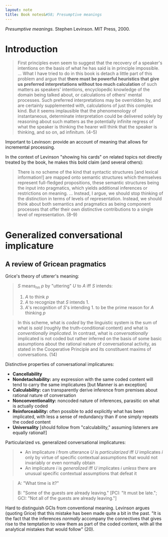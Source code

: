 ```yaml
---
layout: note
title: Book notes&#58; Presumptive meanings
---
```


*Presumptive meanings.* Stephen Levinson. MIT Press, 2000.

# Introduction

> First principles even seem to suggest that the recovery of a speaker's intentions on the basis of what he has said is in principle impossible. &hellip; What I have tried to do in this book is detach a little part of this problem and argue that **there must be powerful heuristics that give us preferred interpretations without too much calculation** of such matters as speakers' intentions, encyclopedic knowledge of the domain being talked about, or calculations of others' mental processes. Such preferred interpretations may be overridden by, and are certainly supplemented with, calculations of just this complex kind. But it seems implausible that the phenomenology of instantaneous, determinate interpretation could be delivered solely by reasoning about such matters as the potentially infinite regress of what the speaker is thinking the hearer will think that the speaker is thinking, and so on, ad infinitum. (4–5)

Important to Levinson: provide an account of meaning that allows for incremental processing.

In the context of Levinson "showing his cards" on related topics not directly treated by the book, he makes this bold claim (and several others):

> There is no scheme of the kind that syntactic structures [and lexical information!] are mapped onto semantic structures which themselves represent full-fledged propositions, these semantic structures being the input into pragmatics, which yields additional inferences or restrictions on meaning. &hellip; Instead, I argue, we should stop thinking of the distinction in terms of levels of representation. Instead, we should think about both semantics and pragmatics as being component processes that offer their own distinctive contributions to a single level of representation. (8–9)

# Generalized conversational implicature

## A review of Gricean pragmatics

Grice's theory of utterer's meaning:

> $S$ means<sub>nn</sub> $p$ by "uttering" $U$ to $A$ iff $S$ intends:
>
> 1. $A$ to think $p$
> 2. $A$ to recognize that $S$ intends 1.
> 3. $A$'s recognition of $S$'s intending 1. to be the prime reason for $A$ thinking $p$

> In this scheme, what is *coded* by the linguistic system is the sum of what is *said* (roughly the truth-conditional content) and what is *conventionally implicated*. In contrast, what is *conversationally* implicated is not coded but rather inferred on the basis of some basic assumptions about the rational nature of conversational activity, as stated in the Cooperative Principle and its constituent maxims of conversations. (14)

Distinctive properties of conversational implicatures:

- **Cancellability**
- **Nondetachability:** any expression with the same coded content will tend to carry the same implicatures [but Manner is an exception]
- **Calculability:** can transparently derive inference from premises about rational nature of conversation
- **Nonconventionality:** noncoded nature of inferences, parasitic on what is actually coded
- **Reinforceability:** often possible to add explicitly what has been implicated, with less a sense of redundancy than if one simply repeats the coded content
- **Universality** [should follow from "calculability," assuming listeners are equally rational!]

Particularized vs. generalized conversational implicatures:

> - An implicature $i$ from utterance $U$ is *particularized* iff $U$ implicates $i$ only by virtue of specific contextual assumptions that would not invariably or even normally obtain
> - An implicature $i$ is *generalized* iff $U$ implicates $i$ *unless* there are unusual specific contextual assumptions that defeat it

> A: "What time is it?"
>
> B: "Some of the guests are already leaving." [PCI: "It must be late."; GCI: "Not all of the guests are already leaving."]

Hard to distinguish GCIs from conventional meaning. Levinson argues (quoting Grice) that this mistake has been made quite a bit in the past. "It is the fact that the inferences *normally* accompany the connectives that gives rise to the temptation to view them as part of the coded content, with all the analytical mistakes that would follow" (20).